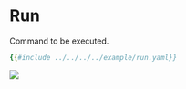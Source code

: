 # Run

Command to be executed.

```yaml
{{#include ../../../../example/run.yaml}}
```

![](./run.cast)

